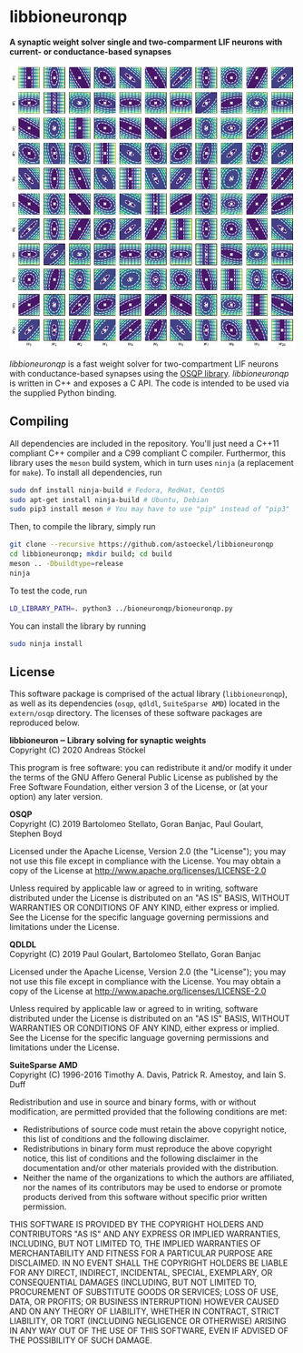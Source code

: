 # libbioneuronqp
**A synaptic weight solver single and two-comparment LIF neurons with current- or conductance-based synapses**

![Visualisation of the synaptic weight space of a low-dimensional toy problem.](doc/weight_space.png)

*libbioneuronqp* is a fast weight solver for two-compartment LIF neurons with conductance-based synapses using the [OSQP library](https://www.osqp.org/). *libbioneuronqp* is written in C++ and exposes a C API. The code is intended to be used via the supplied Python binding.

## Compiling

All dependencies are included in the repository. You'll just need a C++11 compliant C++ compiler and a C99 compliant C compiler. Furthermor, this library uses the `meson` build system, which in turn uses `ninja` (a replacement for `make`). To install all dependencies, run
```sh
sudo dnf install ninja-build # Fedora, RedHat, CentOS
sudo apt-get install ninja-build # Ubuntu, Debian
sudo pip3 install meson # You may have to use "pip" instead of "pip3"
```

Then, to compile the library, simply run
```sh
git clone --recursive https://github.com/astoeckel/libbioneuronqp
cd libbioneuronqp; mkdir build; cd build
meson .. -Dbuildtype=release
ninja
```

To test the code, run
```sh
LD_LIBRARY_PATH=. python3 ../bioneuronqp/bioneuronqp.py
```

You can install the library by running
```sh
sudo ninja install
```

## License

This software package is comprised of the actual library (`libbioneuronqp`), as well as its dependencies (`osqp`, `qdldl`, `SuiteSparse AMD`) located in the `extern/osqp` directory. The licenses of these software packages are reproduced below.

**libbioneuron ‒ Library solving for synaptic weights**  
Copyright (C) 2020  Andreas Stöckel

This program is free software: you can redistribute it and/or modify
it under the terms of the GNU Affero General Public License as
published by the Free Software Foundation, either version 3 of the
License, or (at your option) any later version.

**OSQP**  
Copyright (C) 2019 Bartolomeo Stellato, Goran Banjac, Paul Goulart, Stephen Boyd

Licensed under the Apache License, Version 2.0 (the "License");
you may not use this file except in compliance with the License.
You may obtain a copy of the License at http://www.apache.org/licenses/LICENSE-2.0

Unless required by applicable law or agreed to in writing, software
distributed under the License is distributed on an "AS IS" BASIS,
WITHOUT WARRANTIES OR CONDITIONS OF ANY KIND, either express or implied.
See the License for the specific language governing permissions and
limitations under the License.

**QDLDL**  
Copyright (C) 2019 Paul Goulart, Bartolomeo Stellato, Goran Banjac

Licensed under the Apache License, Version 2.0 (the "License");
you may not use this file except in compliance with the License.
You may obtain a copy of the License at http://www.apache.org/licenses/LICENSE-2.0

Unless required by applicable law or agreed to in writing, software
distributed under the License is distributed on an "AS IS" BASIS,
WITHOUT WARRANTIES OR CONDITIONS OF ANY KIND, either express or implied.
See the License for the specific language governing permissions and
limitations under the License.

**SuiteSparse AMD**  
Copyright (C) 1996-2016 Timothy A. Davis, Patrick R. Amestoy, and Iain S. Duff

Redistribution and use in source and binary forms, with or without
modification, are permitted provided that the following conditions are met:

* Redistributions of source code must retain the above copyright
 notice, this list of conditions and the following disclaimer.
* Redistributions in binary form must reproduce the above copyright
  notice, this list of conditions and the following disclaimer in the
  documentation and/or other materials provided with the distribution.
* Neither the name of the organizations to which the authors are
  affiliated, nor the names of its contributors may be used to endorse
  or promote products derived from this software without specific prior
  written permission.

THIS SOFTWARE IS PROVIDED BY THE COPYRIGHT HOLDERS AND CONTRIBUTORS "AS IS"
AND ANY EXPRESS OR IMPLIED WARRANTIES, INCLUDING, BUT NOT LIMITED TO, THE
IMPLIED WARRANTIES OF MERCHANTABILITY AND FITNESS FOR A PARTICULAR PURPOSE
ARE DISCLAIMED. IN NO EVENT SHALL THE COPYRIGHT HOLDERS BE LIABLE FOR ANY
DIRECT, INDIRECT, INCIDENTAL, SPECIAL, EXEMPLARY, OR CONSEQUENTIAL DAMAGES
(INCLUDING, BUT NOT LIMITED TO, PROCUREMENT OF SUBSTITUTE GOODS OR
SERVICES; LOSS OF USE, DATA, OR PROFITS; OR BUSINESS INTERRUPTION) HOWEVER
CAUSED AND ON ANY THEORY OF LIABILITY, WHETHER IN CONTRACT, STRICT
LIABILITY, OR TORT (INCLUDING NEGLIGENCE OR OTHERWISE) ARISING IN ANY WAY
OUT OF THE USE OF THIS SOFTWARE, EVEN IF ADVISED OF THE POSSIBILITY OF SUCH
DAMAGE.
